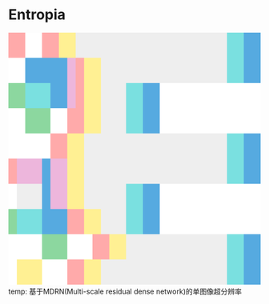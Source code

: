 # Entropia
![image](https://github.com/2ndDog/Entropia/blob/master/Entropia/Entropia.svg)
temp: 基于MDRN(Multi-scale residual dense network)的单图像超分辨率

